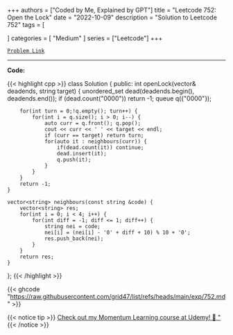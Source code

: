 
+++
authors = ["Coded by Me, Explained by GPT"]
title = "Leetcode 752: Open the Lock"
date = "2022-10-09"
description = "Solution to Leetcode 752"
tags = [
    
]
categories = [
    "Medium"
]
series = ["Leetcode"]
+++



[`Problem Link`](https://leetcode.com/problems/open-the-lock/description/)

---

**Code:**

{{< highlight cpp >}}
class Solution {
public:
    int openLock(vector<string>& deadends, string target) {
        unordered_set<string> dead(deadends.begin(), deadends.end());
        if (dead.count("0000")) return -1;
        queue<string> q({"0000"});
        
        for(int turn = 0;!q.empty(); turn++) {
            for(int i = q.size(); i > 0; i--) {
                auto curr = q.front(); q.pop();
                cout << curr << ' ' << target << endl;
                if (curr == target) return turn;
                for(auto it : neighbours(curr)) {
                    if(dead.count(it)) continue;
                    dead.insert(it);
                    q.push(it);
                }
            }
        }
        return -1;
    }

    vector<string> neighbours(const string &code) {
        vector<string> res;
        for(int i = 0; i < 4; i++) {
            for(int diff = -1; diff <= 1; diff++) {
                string nei = code;
                nei[i] = (nei[i] - '0' + diff + 10) % 10 + '0';
                res.push_back(nei);
            }
        }
        return res;
    }

};
{{< /highlight >}}

{{< ghcode "https://raw.githubusercontent.com/grid47/list/refs/heads/main/exp/752.md" >}}

{{< notice tip >}}
[Check out my Momentum Learning course at Udemy! 🚀 "](https://www.udemy.com/course/blind-75-the-data-structures-and-algorithms-essentials/)
{{< /notice >}}

